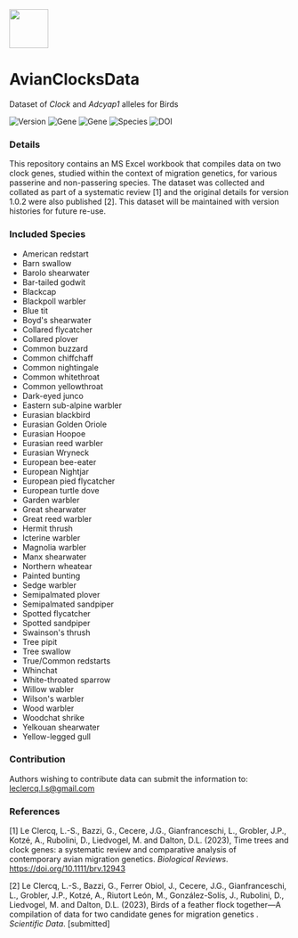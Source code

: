 <img src="https://user-images.githubusercontent.com/85708751/233520469-0e6e0e46-ff59-418e-8085-83789f38e88d.jpg" width="70"> 

# AvianClocksData
Dataset of <i>Clock</i> and <i>Adcyap1</i> alleles for Birds

![Version](https://img.shields.io/badge/Version-1.0.2-purple) ![Gene](https://img.shields.io/badge/Gene-Clock-green) ![Gene](https://img.shields.io/badge/Gene-Adcyap1-red) ![Species](https://img.shields.io/badge/Species-Birds-blue) ![DOI](https://img.shields.io/badge/DOI-10.6084/m9.figshare.23623935.v1-purple)

### Details

This repository contains an MS Excel workbook that compiles data on two clock genes, studied within the context of migration genetics, for various passerine and non-passering species. The dataset was collected and collated as part of a systematic review [1] and the original details for version 1.0.2 were also published [2]. This dataset will be maintained with version histories for future re-use.

### Included Species
- American redstart
- Barn swallow
- Barolo shearwater
- Bar-tailed godwit
- Blackcap
- Blackpoll warbler
- Blue tit
- Boyd's shearwater
- Collared flycatcher
- Collared plover
- Common buzzard
- Common chiffchaff
- Common nightingale
- Common whitethroat
- Common yellowthroat
- Dark-eyed junco
- Eastern sub-alpine warbler
- Eurasian blackbird
- Eurasian Golden Oriole
- Eurasian Hoopoe
- Eurasian reed warbler
- Eurasian Wryneck
- European bee-eater
- European Nightjar
- European pied flycatcher
- European turtle dove
- Garden warbler
- Great shearwater
- Great reed warbler
- Hermit thrush
- Icterine warbler
- Magnolia warbler
- Manx shearwater
- Northern wheatear
- Painted bunting
- Sedge warbler
- Semipalmated plover
- Semipalmated sandpiper
- Spotted flycatcher
- Spotted sandpiper
- Swainson's thrush
- Tree pipit
- Tree swallow
- True/Common redstarts
- Whinchat
- White-throated sparrow
- Willow wabler
- Wilson's warbler
- Wood warbler
- Woodchat shrike
- Yelkouan shearwater
- Yellow-legged gull

### Contribution

Authors wishing to contribute data can submit the information to: leclercq.l.s@gmail.com

### References

[1] Le Clercq, L.-S., Bazzi, G., Cecere, J.G., Gianfranceschi, L., Grobler, J.P., Kotzé, A., Rubolini, D., Liedvogel, M. and Dalton, D.L. (2023), Time trees and clock genes: a systematic review and comparative analysis of contemporary avian migration genetics. _Biological Reviews_. https://doi.org/10.1111/brv.12943

[2] Le Clercq, L.-S., Bazzi, G., Ferrer Obiol, J., Cecere, J.G., Gianfranceschi, L., Grobler, J.P., Kotzé, A., Riutort León, M., González-Solís, J., Rubolini, D., Liedvogel, M. and Dalton, D.L. (2023), Birds of a feather flock together—A compilation of data for two candidate genes for migration genetics . _Scientific Data_. [submitted]
